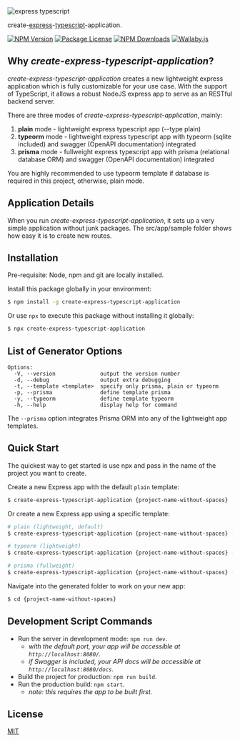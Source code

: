<img alt='express typescript' src='https://github.com/PrawiraGenestonlia/create-express-typescript-application/raw/master/ExpressTS.png' border='0'>

create-[express](https://www.npmjs.com/package/express)-[typescript](https://www.npmjs.com/package/typescript)-application.

<a href="https://www.npmjs.com/package/create-express-typescript-application" target="_blank"><img src="https://img.shields.io/npm/v/create-express-typescript-application.svg" alt="NPM Version" /></a>
<a href="https://www.npmjs.com/package/create-express-typescript-application" target="_blank"><img src="https://img.shields.io/npm/l/create-express-typescript-application.svg" alt="Package License" /></a>
<a href="https://www.npmjs.com/package/create-express-typescript-application" target="_blank"><img src="https://img.shields.io/npm/dm/create-express-typescript-application.svg" alt="NPM Downloads" /></a>
[![Wallaby.js](https://img.shields.io/badge/wallaby.js-powered-blue.svg?style=badge&logo=github)](https://wallabyjs.com/oss/)
## Why _create-express-typescript-application_?

_create-express-typescript-application_ creates a new lightweight express application which is fully customizable for your use case. With the support of TypeScript, it allows a robust NodeJS express app to serve as an RESTful backend server.

There are three modes of _create-express-typescript-application_, mainly:
1. **plain** mode - lightweight express typescript app (--type plain)
2. **typeorm** mode - lightweight express typescript app with typeorm (sqlite included) and swagger (OpenAPI documentation) integrated
3. **prisma** mode - fullweight express typescript app with prisma (relational database ORM) and swagger (OpenAPI documentation) integrated

You are highly recommended to use typeorm template if database is required in this project, otherwise, plain mode.

## Application Details

When you run _create-express-typescript-application_, it sets up a very simple application without junk packages. 
The src/app/sample folder shows how easy it is to create new routes.

## Installation

Pre-requisite: Node, npm and git are locally installed.

Install this package globally in your environment:

```sh
$ npm install -g create-express-typescript-application
```

Or use `npx` to execute this package without installing it globally:

```sh
$ npx create-express-typescript-application
```

## List of Generator Options

```
Options:
  -V, --version              output the version number
  -d, --debug                output extra debugging
  -t, --template <template>  specify only prisma, plain or typeorm
  -p, --prisma               define template prisma
  -y, --typeorm              define template typeorm
  -h, --help                 display help for command
```

The `--prisma` option integrates Prisma ORM into any of the lightweight app templates.

## Quick Start

The quickest way to get started is use npx and pass in the name of the project you want to create.

Create a new Express app with the default `plain` template:

```bash
$ create-express-typescript-application {project-name-without-spaces}
```

Or create a new Express app using a specific template:

```bash
# plain (lightweight, default)
$ create-express-typescript-application {project-name-without-spaces} -t plain

# typeorm (lightweight)
$ create-express-typescript-application {project-name-without-spaces} -t typeorm

# prisma (fullweight)
$ create-express-typescript-application {project-name-without-spaces} -t prisma
```

Navigate into the generated folder to work on your new app:

```bash
$ cd {project-name-without-spaces}
```

## Development Script Commands

- Run the server in development mode: `npm run dev`.
  - _with the default port, your app will be accessible at `http://localhost:8080/`._
  - _if Swagger is included, your API docs will be accessible at `http://localhost:8080/docs`._
- Build the project for production: `npm run build`.
- Run the production build: `npm start`.
  - _note: this requires the app to be built first._

## License

[MIT](LICENSE)
